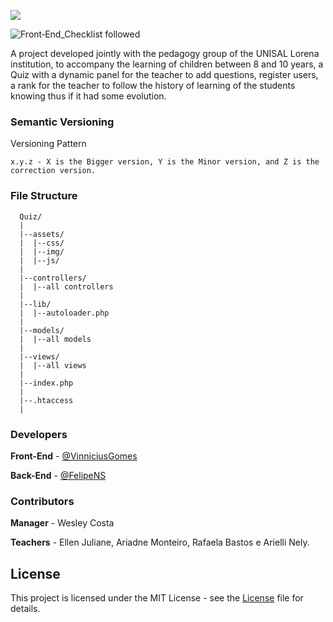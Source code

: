 ![](https://i.imgur.com/PfTObRf.png)



![Front‑End_Checklist followed](https://img.shields.io/badge/Front‑End_Checklist-followed-brightgreen.svg)

A project developed jointly with the pedagogy group of the UNISAL Lorena institution, to accompany the learning of children between 8 and 10 years, a Quiz with a dynamic panel for the teacher to add questions, register users, a rank for the teacher to follow the history of learning of the students knowing thus if it had some evolution.





### Semantic Versioning

Versioning Pattern

```
x.y.z - X is the Bigger version, Y is the Minor version, and Z is the correction version.
```


### File Structure

```
  Quiz/
  |
  |--assets/
  |  |--css/
  |  |--img/
  |  |--js/
  |
  |--controllers/
  |  |--all controllers
  |
  |--lib/
  |  |--autoloader.php
  |
  |--models/
  |  |--all models
  |
  |--views/
  |  |--all views
  |
  |--index.php
  |
  |--.htaccess
  |
```


### Developers

**Front-End** - [@VinniciusGomes](https://github.com/VinniciusGomes)<br>

**Back-End** - [@FelipeNS](https://github.com/FelipeNS)


### Contributors

**Manager** - Wesley Costa<br>

**Teachers** - Ellen Juliane, Ariadne Monteiro, Rafaela Bastos e Arielli Nely.<br>


## License

This project is licensed under the MIT License - see the [License](LICENSE) file for details.
